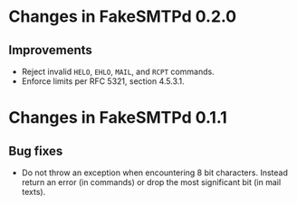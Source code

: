 Changes in FakeSMTPd 0.2.0
==========================

Improvements
------------

* Reject invalid `HELO`, `EHLO`, `MAIL`, and `RCPT` commands.
* Enforce limits per RFC 5321, section 4.5.3.1.

Changes in FakeSMTPd 0.1.1
==========================

Bug fixes
---------

* Do not throw an exception when encountering 8 bit characters. Instead
  return an error (in commands) or drop the most significant bit (in mail
  texts).
